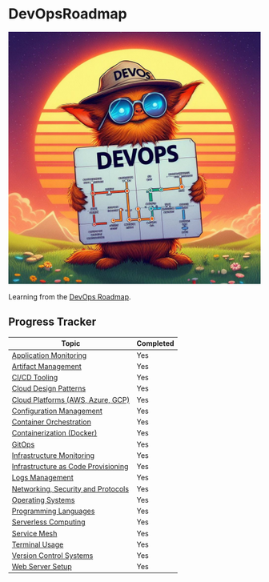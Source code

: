# DevOpsRoadmap

![Image of Banner](img/logo.png)

Learning from the [DevOps Roadmap](https://roadmap.sh/devops).

## Progress Tracker

| Topic                                                                                 | Completed |
| ------------------------------------------------------------------------------------- | --------- |
| [Application Monitoring](Application-Monitoring/readme.md)                            | Yes       |
| [Artifact Management](Artifact-Management/readme.md)                                  | Yes       |
| [CI/CD Tooling](CICD-Tooling/readme.md)                                               | Yes       |
| [Cloud Design Patterns](Cloud-Design-Patterns/readme.md)                              | Yes       |
| [Cloud Platforms (AWS, Azure, GCP)](Cloud-Platforms/readme.md)                        | Yes       |
| [Configuration Management](Configuration-Management/readme.md)                        | Yes       |
| [Container Orchestration ](Container-Orchestration/readme.md)                         | Yes       |
| [Containerization (Docker)](Containerization/readme.md)                               | Yes       |
| [GitOps](GitOps/readme.md)                                                            | Yes       |
| [Infrastructure Monitoring](Infrastructure-Monitoring/readme.md)                      | Yes       |
| [Infrastructure as Code Provisioning](Infrastructure-As-Code-Provisioning/readme.md)  | Yes       |
| [Logs Management](Logs-Management/readme.md)                                          | Yes       |
| [Networking, Security and Protocols](Networking-Security-and-Protocols/readme.md)     | Yes       |
| [Operating Systems](Operating-Systems/readme.md)                                      | Yes       |
| [Programming Languages](Programming-Languages/readme.md)                              | Yes       |
| [Serverless Computing](Serverless-Computing/readme.md)                                | Yes       |
| [Service Mesh](Service-Mesh/readme.md)                                                | Yes       |
| [Terminal Usage](Terminal-Usage/readme.md)                                            | Yes       |
| [Version Control Systems](Version-Control-Systems/readme.md)                          | Yes       |
| [Web Server Setup](Web-Server-Setup/readme.md)                                        | Yes       |
